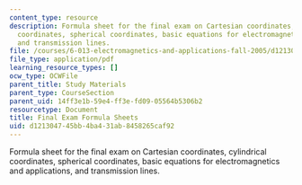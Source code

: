 ```yaml
---
content_type: resource
description: Formula sheet for the final exam on Cartesian coordinates, cylindrical
  coordinates, spherical coordinates, basic equations for electromagnetics and applications,
  and transmission lines.
file: /courses/6-013-electromagnetics-and-applications-fall-2005/d121304745bb4ba431ab8458265caf92_final_formulas.pdf
file_type: application/pdf
learning_resource_types: []
ocw_type: OCWFile
parent_title: Study Materials
parent_type: CourseSection
parent_uid: 14ff3e1b-59e4-ff3e-fd09-05564b5306b2
resourcetype: Document
title: Final Exam Formula Sheets
uid: d1213047-45bb-4ba4-31ab-8458265caf92
---
```

Formula sheet for the final exam on Cartesian coordinates, cylindrical coordinates, spherical coordinates, basic equations for electromagnetics and applications, and transmission lines.

